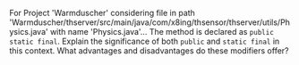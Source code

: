 For Project 'Warmduscher' considering file in path 'Warmduscher/thserver/src/main/java/com/x8ing/thsensor/thserver/utils/Physics.java' with name 'Physics.java'... 
The method is declared as `public static final`. Explain the significance of both `public` and `static final` in this context. What advantages and disadvantages do these modifiers offer?